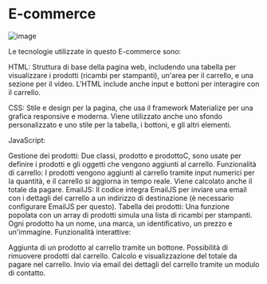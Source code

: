 # E-commerce 
![image](https://github.com/user-attachments/assets/6ffe01f6-4ee3-4823-9f1e-62269a44d31a)

Le tecnologie utilizzate in questo E-commerce sono: 

HTML: Struttura di base della pagina web, includendo una tabella per visualizzare i prodotti (ricambi per stampanti), un'area per il carrello, e una sezione per il video. L'HTML include anche input e bottoni per interagire con il carrello.

CSS: Stile e design per la pagina, che usa il framework Materialize per una grafica responsive e moderna. Viene utilizzato anche uno sfondo personalizzato e uno stile per la tabella, i bottoni, e gli altri elementi.

JavaScript:

Gestione dei prodotti: Due classi, prodotto e prodottoC, sono usate per definire i prodotti e gli oggetti che vengono aggiunti al carrello.
Funzionalità di carrello: I prodotti vengono aggiunti al carrello tramite input numerici per la quantità, e il carrello si aggiorna in tempo reale. Viene calcolato anche il totale da pagare.
EmailJS: Il codice integra EmailJS per inviare una email con i dettagli del carrello a un indirizzo di destinazione (è necessario configurare EmailJS per questo).
Tabella dei prodotti: Una funzione popolata con un array di prodotti simula una lista di ricambi per stampanti. Ogni prodotto ha un nome, una marca, un identificativo, un prezzo e un'immagine.
Funzionalità interattive:

Aggiunta di un prodotto al carrello tramite un bottone.
Possibilità di rimuovere prodotti dal carrello.
Calcolo e visualizzazione del totale da pagare nel carrello.
Invio via email dei dettagli del carrello tramite un modulo di contatto.

